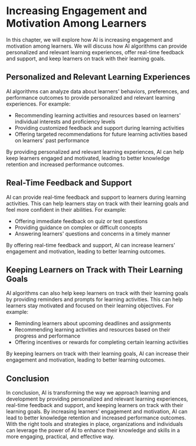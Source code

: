 Increasing Engagement and Motivation Among Learners
============================================================================================================

In this chapter, we will explore how AI is increasing engagement and motivation among learners. We will discuss how AI algorithms can provide personalized and relevant learning experiences, offer real-time feedback and support, and keep learners on track with their learning goals.

Personalized and Relevant Learning Experiences
----------------------------------------------

AI algorithms can analyze data about learners' behaviors, preferences, and performance outcomes to provide personalized and relevant learning experiences. For example:

* Recommending learning activities and resources based on learners' individual interests and proficiency levels
* Providing customized feedback and support during learning activities
* Offering targeted recommendations for future learning activities based on learners' past performance

By providing personalized and relevant learning experiences, AI can help keep learners engaged and motivated, leading to better knowledge retention and increased performance outcomes.

Real-Time Feedback and Support
------------------------------

AI can provide real-time feedback and support to learners during learning activities. This can help learners stay on track with their learning goals and feel more confident in their abilities. For example:

* Offering immediate feedback on quiz or test questions
* Providing guidance on complex or difficult concepts
* Answering learners' questions and concerns in a timely manner

By offering real-time feedback and support, AI can increase learners' engagement and motivation, leading to better learning outcomes.

Keeping Learners on Track with Their Learning Goals
---------------------------------------------------

AI algorithms can also help keep learners on track with their learning goals by providing reminders and prompts for learning activities. This can help learners stay motivated and focused on their learning objectives. For example:

* Reminding learners about upcoming deadlines and assignments
* Recommending learning activities and resources based on their progress and performance
* Offering incentives or rewards for completing certain learning activities

By keeping learners on track with their learning goals, AI can increase their engagement and motivation, leading to better learning outcomes.

Conclusion
----------

In conclusion, AI is transforming the way we approach learning and development by providing personalized and relevant learning experiences, real-time feedback and support, and keeping learners on track with their learning goals. By increasing learners' engagement and motivation, AI can lead to better knowledge retention and increased performance outcomes. With the right tools and strategies in place, organizations and individuals can leverage the power of AI to enhance their knowledge and skills in a more engaging, practical, and effective way.
